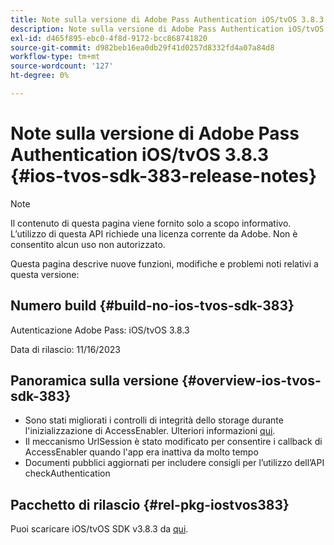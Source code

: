 ```yaml
---
title: Note sulla versione di Adobe Pass Authentication iOS/tvOS 3.8.3
description: Note sulla versione di Adobe Pass Authentication iOS/tvOS 3.8.3
exl-id: d465f895-ebc0-4f8d-9172-bcc868741820
source-git-commit: d982beb16ea0db29f41d0257d8332fd4a07a84d8
workflow-type: tm+mt
source-wordcount: '127'
ht-degree: 0%

---
```


# Note sulla versione di Adobe Pass Authentication iOS/tvOS 3.8.3 {#ios-tvos-sdk-383-release-notes}

>[!NOTE]
>
>Il contenuto di questa pagina viene fornito solo a scopo informativo. L’utilizzo di questa API richiede una licenza corrente da Adobe. Non è consentito alcun uso non autorizzato.

Questa pagina descrive nuove funzioni, modifiche e problemi noti relativi a questa versione:

## Numero build {#build-no-ios-tvos-sdk-383}

Autenticazione Adobe Pass: iOS/tvOS 3.8.3

Data di rilascio: 11/16/2023



## Panoramica sulla versione {#overview-ios-tvos-sdk-383}

* Sono stati migliorati i controlli di integrità dello storage durante l&#39;inizializzazione di AccessEnabler. Ulteriori informazioni [qui](/help/authentication/integration-guide-programmers/legacy/sdks/ios-tvos-sdk/iostvos-sdk-storage-integrity-checks.md).
* Il meccanismo UrlSession è stato modificato per consentire i callback di AccessEnabler quando l&#39;app era inattiva da molto tempo
* Documenti pubblici aggiornati per includere consigli per l’utilizzo dell’API checkAuthentication


## Pacchetto di rilascio {#rel-pkg-iostvos383}

Puoi scaricare iOS/tvOS SDK v3.8.3 da [qui](https://tve.zendesk.com/hc/en-us/articles/204963209-iOS-tvOS-Native-AccessEnabler-Library).
